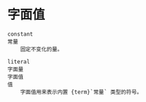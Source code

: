 # 字面值

```{glossary}
constant
常量
    固定不变化的量。

literal
字面量
字面值
值
    字面值用来表示内置 {term}`常量` 类型的符号。
```